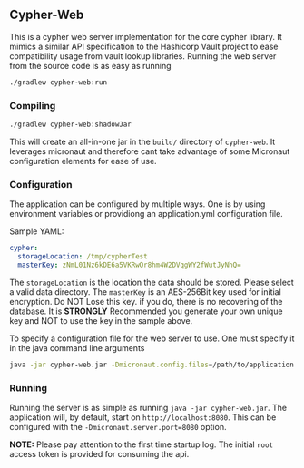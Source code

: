 ## Cypher-Web

This is a cypher web server implementation for the core cypher library. It mimics a similar API specification to the Hashicorp Vault project to ease compatibility usage from vault lookup libraries.
Running the web server from the source code is as easy as running

```bash
./gradlew cypher-web:run
```

### Compiling

```bash
./gradlew cypher-web:shadowJar
```

This will create an all-in-one jar in the `build/` directory of `cypher-web`. It leverages micronaut and therefore cant take
advantage of some Micronaut configuration elements for ease of use.

### Configuration

The application can be configured by multiple ways. One is by using environment variables or providiong an application.yml
configuration file.

Sample YAML: 

```yaml
cypher:
  storageLocation: /tmp/cypherTest
  masterKey: zNmL01Nz6kDE6a5VKRwQr8hm4W2DVqgWY2fWutJyNhQ=
```
The `storageLocation` is the location the data should be stored. Please select a valid data directory.
The `masterKey` is an AES-256Bit key used for initial encryption. Do NOT Lose this key. if you do, there is no recovering of the database. It is **STRONGLY** Recommended you generate your own unique key and NOT to use the key in the sample above.

To specify a configuration file for the web server to use. One must specify it in the java command line arguments

```bash
java -jar cypher-web.jar -Dmicronaut.config.files=/path/to/application.yml
```

### Running

Running the server is as simple as running `java -jar cypher-web.jar`. The application will, by default, 
start on `http://localhost:8080`. This can be configured with the `-Dmicronaut.server.port=8080` option.

**NOTE:** Please pay attention to the first time startup log. The initial `root` access token is provided for consuming
the api.

